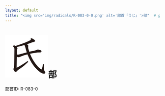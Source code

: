 ```yaml
---
layout: default
title: "<img src='img/radicals/R-083-0-0.png' alt='部首「うじ」'>部"  # glyphをタイトルに使用
---
```


# <img src='img/radicals/R-083-0-0.png' alt='部首「うじ」'>部
部首ID: R-083-0
